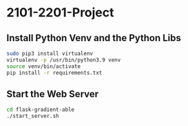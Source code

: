 # 2101-2201-Project

## Install Python Venv and the Python Libs
```sh
sudo pip3 install virtualenv 
virtualenv -p /usr/bin/python3.9 venv
source venv/bin/activate
pip install -r requirements.txt
```
## Start the Web Server
```sh
cd flask-gradient-able
./start_server.sh
```

